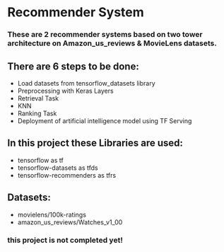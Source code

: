 # Recommender System

### These are 2 recommender systems based on two tower architecture on Amazon_us_reviews & MovieLens datasets.

## There are 6 steps to be done:
 - Load datasets from tensorflow_datasets library
 - Preprocessing with Keras Layers
 - Retrieval Task
 - KNN
 - Ranking Task
 - Deployment of artificial intelligence model using TF Serving

 ## In this project these Libraries are used:
 - tensorflow as tf
 - tensorflow-datasets as tfds
 - tensorflow-recommenders as tfrs

 ## Datasets:
 - movielens/100k-ratings
 - amazon_us_reviews/Watches_v1_00


### this project is not completed yet!
